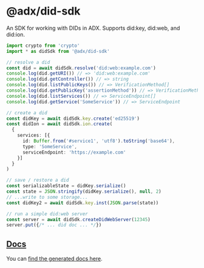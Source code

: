 # @adx/did-sdk

An SDK for working with DIDs in ADX. Supports did:key, did:web, and did:ion.

```typescript
import crypto from 'crypto'
import * as didSdk from '@adx/did-sdk'

// resolve a did
const did = await didSdk.resolve('did:web:example.com')
console.log(did.getURI()) // => 'did:web:example.com'
console.log(did.getController()) // => string
console.log(did.listPublicKeys()) // => VerificationMethod[]
console.log(did.getPublicKey('assertionMethod')) // => VerificationMethod
console.log(did.listServices()) // => ServiceEndpoint[]
console.log(did.getService('SomeService')) // => ServiceEndpoint

// create a did
const didKey = await didSdk.key.create('ed25519')
const didIon = await didSdk.ion.create(
  {
    services: [{
      id: Buffer.from('#service1', 'utf8').toString('base64'),
      type: 'SomeService',
      serviceEndpoint: 'https://example.com'
    }]
  }
)

// save / restore a did
const serializableState = didKey.serialize()
const state = JSON.stringify(didKey.serialize(), null, 2)
// ...write to some storage...
const didKey2 = await didSdk.key.inst(JSON.parse(state))

// run a simple did:web server
const server = await didSdk.createDidWebServer(12345)
server.put({/* ... did doc ... */})
```

## [Docs](./docs/modules.md)

You can [find the generated docs here](./docs/modules.md).